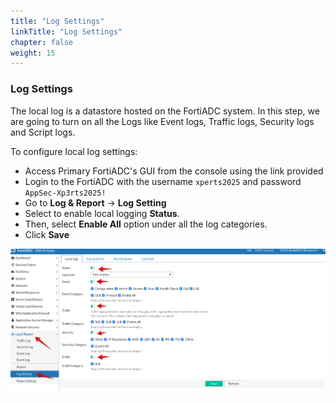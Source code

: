 ```yaml
---
title: "Log Settings"
linkTitle: "Log Settings"
chapter: false
weight: 15
---
```

### **Log Settings**

The local log is a datastore hosted on the FortiADC system. In this step, we are going to turn on all the Logs like Event logs, Traffic logs, Security logs and Script logs.

To configure local log settings:

* Access Primary FortiADC's GUI from the console using the link provided
* Login to the FortiADC with the username ```xperts2025``` and password ```AppSec-Xp3rts2025!```
* Go to **Log & Report** → **Log Setting**
* Select to enable local logging **Status**.
* Then, select **Enable All** option under all the log categories.
* Click **Save**

![](fad-log-settings.png)